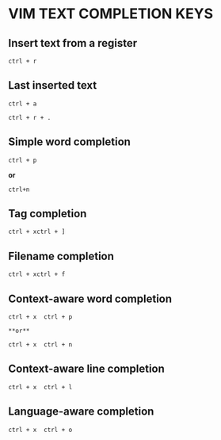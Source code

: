 VIM TEXT COMPLETION KEYS
========================

Insert text from a register
--------------------------
```vm
ctrl + r
```


Last inserted text
------------------
```vim
ctrl + a
```

```vim
ctrl + r + .
```

Simple word completion
----------------------
```vim
ctrl + p
```

**or**

```vim
ctrl+n
```

Tag completion
--------------
```vim
ctrl + xctrl + ]
```


Filename completion
-------------------
```vim
ctrl + xctrl + f
```

Context-aware word completion
-----------------------------
```vim
ctrl + x  ctrl + p

**or**

ctrl + x  ctrl + n
```

Context-aware line completion
-----------------------------
```vim
ctrl + x  ctrl + l
```

Language-aware completion
-------------------------
```vim
ctrl + x  ctrl + o
```

